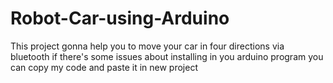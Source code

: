# Robot-Car-using-Arduino
This project gonna help you to move your car in four directions via bluetooth
if there's some issues about installing in you arduino program you can copy my code and paste it in new project
